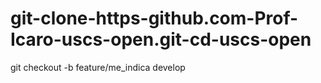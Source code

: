 # git-clone-https-github.com-Prof-Icaro-uscs-open.git-cd-uscs-open
git checkout -b feature/me_indica develop
